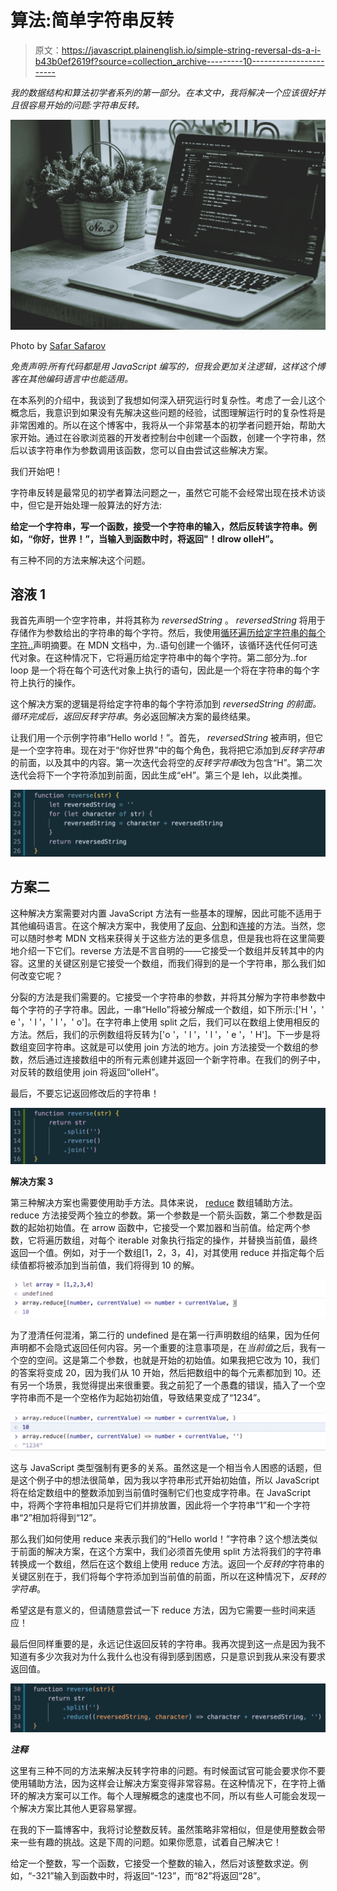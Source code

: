 # 算法:简单字符串反转

> 原文：<https://javascript.plainenglish.io/simple-string-reversal-ds-a-i-b43b0ef2619f?source=collection_archive---------10----------------------->

*我的数据结构和算法初学者系列的第一部分。在本文中，我将解决一个应该很好并且很容易开始的问题:字符串反转。*

![](img/6568e4ffc9f141843ea357025c665e3c.png)

Photo by [Safar Safarov](https://unsplash.com/@codestorm?utm_source=medium&utm_medium=referral)

*免责声明:所有代码都是用 JavaScript 编写的，但我会更加关注逻辑，这样这个博客在其他编码语言中也能适用。*

在本系列的介绍中，我谈到了我想如何深入研究运行时复杂性。考虑了一会儿这个概念后，我意识到如果没有先解决这些问题的经验，试图理解运行时的复杂性将是非常困难的。所以在这个博客中，我将从一个非常基本的初学者问题开始，帮助大家开始。通过在谷歌浏览器的开发者控制台中创建一个函数，创建一个字符串，然后以该字符串作为参数调用该函数，您可以自由尝试这些解决方案。

我们开始吧！

字符串反转是最常见的初学者算法问题之一，虽然它可能不会经常出现在技术访谈中，但它是开始处理一般算法的好方法:

**给定一个字符串，写一个函数，接受一个字符串的输入，然后反转该字符串。例如，“你好，世界！”，当输入到函数中时，将返回"！dlrow olleH”。**

有三种不同的方法来解决这个问题。

## **溶液 1**

我首先声明一个空字符串，并将其称为 *reversedString* 。 *reversedString* 将用于存储作为参数给出的字符串的每个字符。然后，我使用[循环遍历给定字符串的每个字符..](https://developer.mozilla.org/en-US/docs/Web/JavaScript/Reference/Statements/for...of)声明摘要。在 MDN 文档中，为..语句创建一个循环，该循环迭代任何可迭代对象。在这种情况下，它将遍历给定字符串中的每个字符。第二部分为..for loop 是一个将在每个可迭代对象上执行的语句，因此是一个将在字符串的每个字符上执行的操作。

这个解决方案的逻辑是将给定字符串的每个字符添加到 *reversedString 的前面。*循环完成后，返回*反转字符串*。务必返回解决方案的最终结果。

让我们用一个示例字符串“Hello world！”。首先， *reversedString* 被声明，但它是一个空字符串。现在对于“你好世界”中的每个角色，我将把它添加到*反转字符串*的前面，以及其中的内容。第一次迭代会将空的*反转字符串*改为包含“H”。第二次迭代会将下一个字符添加到前面，因此生成“eH”。第三个是 leh，以此类推。

![](img/1d09ee6dde3cfa08f46a37f2ced8c74e.png)

## **方案二**

这种解决方案需要对内置 JavaScript 方法有一些基本的理解，因此可能不适用于其他编码语言。在这个解决方案中，我使用了[反向](https://developer.mozilla.org/en-US/docs/Web/JavaScript/Reference/Global_Objects/Array/reverse)、[分割](https://developer.mozilla.org/en-US/docs/Web/JavaScript/Reference/Global_Objects/String/split)和[连接](https://developer.mozilla.org/en-US/docs/Web/JavaScript/Reference/Global_Objects/Array/join)的方法。当然，您可以随时参考 MDN 文档来获得关于这些方法的更多信息，但是我也将在这里简要地介绍一下它们。reverse 方法是不言自明的——它接受一个数组并反转其中的内容。这里的关键区别是它接受一个数组，而我们得到的是一个字符串，那么我们如何改变它呢？

分裂的方法是我们需要的。它接受一个字符串的参数，并将其分解为字符串参数中每个字符的子字符串。因此，一串“Hello”将被分解成一个数组，如下所示:['H '，' e '，' l '，' l '，' o']。在字符串上使用 split 之后，我们可以在数组上使用相反的方法。然后，我们的示例数组将反转为['o '，' l '，' l '，' e '，' H']。下一步是将数组变回字符串。这就是可以使用 join 方法的地方。join 方法接受一个数组的参数，然后通过连接数组中的所有元素创建并返回一个新字符串。在我们的例子中，对反转的数组使用 join 将返回“olleH”。

最后，不要忘记返回修改后的字符串！

![](img/8f10f5f237ecff9b262ac40545610598.png)

**解决方案 3**

第三种解决方案也需要使用助手方法。具体来说， [reduce](https://developer.mozilla.org/en-US/docs/Web/JavaScript/Reference/Global_Objects/Array/reduce) 数组辅助方法。reduce 方法接受两个独立的参数。第一个参数是一个箭头函数，第二个参数是函数的起始初始值。在 arrow 函数中，它接受一个累加器和当前值。给定两个参数，它将遍历数组，对每个 iterable 对象执行指定的操作，并替换当前值，最终返回一个值。例如，对于一个数组[1，2，3，4]，对其使用 reduce 并指定每个后续值都将被添加到当前值，我们将得到 10 的解。

![](img/a4eede566ff6da90ded4ae1679fe1ebe.png)

为了澄清任何混淆，第二行的 undefined 是在第一行声明数组的结果，因为任何声明都不会隐式返回任何内容。另一个重要的注意事项是，在*当前值*之后，我有一个空的空间。这是第二个参数，也就是开始的初始值。如果我把它改为 10，我们的答案将变成 20，因为我们从 10 开始，然后把数组中的每个元素都加到 10。还有另一个场景，我觉得提出来很重要。我之前犯了一个愚蠢的错误，插入了一个空字符串而不是一个空格作为起始初始值，导致结果变成了“1234”。

![](img/fe91bb31aaa313e3d414267081eee426.png)

这与 JavaScript 类型强制有更多的关系。虽然这是一个相当令人困惑的话题，但是这个例子中的想法很简单，因为我以字符串形式开始初始值，所以 JavaScript 将在给定数组中的整数添加到当前值时强制它们也变成字符串。在 JavaScript 中，将两个字符串相加只是将它们并排放置，因此将一个字符串“1”和一个字符串“2”相加将得到“12”。

那么我们如何使用 reduce 来表示我们的“Hello world！”字符串？这个想法类似于前面的解决方案，在这个方案中，我们必须首先使用 split 方法将我们的字符串转换成一个数组，然后在这个数组上使用 reduce 方法。返回一个*反转的*字符串的关键区别在于，我们将每个字符添加到当前值的前面，所以在这种情况下，*反转的字符串*。

希望这是有意义的，但请随意尝试一下 reduce 方法，因为它需要一些时间来适应！

最后但同样重要的是，永远记住返回反转的字符串。我再次提到这一点是因为我不知道有多少次我对为什么我什么也没有得到感到困惑，只是意识到我从来没有要求返回值。

![](img/2ee4731dee21fac476928bc4dc8c3a2a.png)

***注释***

这里有三种不同的方法来解决反转字符串的问题。有时候面试官可能会要求你不要使用辅助方法，因为这样会让解决方案变得非常容易。在这种情况下，在字符上循环的解决方案可以工作。每个人理解概念的速度也不同，所以有些人可能会发现一个解决方案比其他人更容易掌握。

在我的下一篇博客中，我将讨论整数反转。虽然策略非常相似，但是使用整数会带来一些有趣的挑战。这是下周的问题。如果你愿意，试着自己解决它！

给定一个整数，写一个函数，它接受一个整数的输入，然后对该整数求逆。例如，“-321”输入到函数中时，将返回“-123”，而“82”将返回“28”。